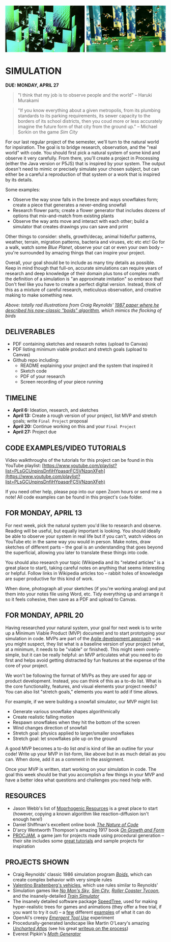 ![Totally rad illustrations from Craig Reynolds' 1987 paper where he described his now-classic "boids" algorithm, which mimics the flocking of birds](https://raw.githubusercontent.com/jeffThompson/CreativeProgramming2/master/Images/Week10_Simulation/IllustrationFromCraigReynoldsOriginalBoidsPaper_1987.jpg)

# SIMULATION  
**DUE: MONDAY, APRIL 27**  

> "I think that my job is to observe people and the world" – Haruki Murakami  

> "If you know everything about a given metropolis, from its plumbing standards to its parking requirements, its sewer capacity to the borders of its school districts, then you coud more or less accurately imagine the future form of that city from the ground up." – Michael Sorkin on the game *Sim City*  

For our last regular project of the semester, we'll turn to the natural world for inpsiration. The goal is to bridge research, observation, and the "real world" with code. You should first pick a natural system of some kind and observe it very carefully. From there, you'll create a project in Processing (either the Java version or P5JS) that is inspired by your system. The output doesn't need to mimic or precisely simulate your chosen subject, but can either be a careful a reproduction of that system or a work that is inspired by its details.

Some examples:  
* Observe the way snow falls in the breeze and ways snowflakes form; create a piece that generates a never-ending snowfall  
* Research flower parts; create a flower generator that includes dozens of options that mix-and-match from existing plants  
* Observe the way ants move and interact with each other; build a simulator that creates drawings you can save and print  

Other things to consider: shells, growth/decay, animal hide/fur patterns, weather, terrain, migration patterns, bacteria and viruses, etc etc etc! Go for a walk, watch some *Blue Planet*, observe your cat or even your own body – you're surrounded by amazing things that can inspire your project.

Overall, your goal should be to include as many tiny details as possible. Keep in mind though that full-on, accurate simulations can require years of research and deep knowledge of their domain plus tons of complex math: the definition of a simulation is "an approximate imitation" so embrace that! Don't feel like you have to create a perfect digital version. Instead, think of this as a mixture of careful research, meticulous observation, and creative making to make something new.

*Above: totally rad illustrations from Craig Reynolds' [1987 paper where he described his now-classic "boids" algorithm](http://www.cs.toronto.edu/~dt/siggraph97-course/cwr87), which mimics the flocking of birds*


## DELIVERABLES  
* PDF containing sketches and research notes (upload to Canvas)  
* PDF listing minimum viable product and stretch goals (upload to Canvas)  
* Github repo including:  
	* README explaining your project and the system that inspired it  
	* Sketch code  
	* PDF of your research  
	* Screen recording of your piece running  
	

## TIMELINE  
* **April 6:** Ideation, research, and sketches  
* **April 13:** Create a rough version of your project, list MVP and stretch goals; write `Final Project` proposal  
* **April 20:** Continue working on this and your `Final Project`  
* **April 27:** Project due  


## CODE EXAMPLES/VIDEO TUTORIALS  
Video walkthroughs of the tutorials for this project can be found in this YouTube playlist: [https://www.youtube.com/playlist?list=PLsGCUnpinsDnfiHYpasqrFC5VNzqnXFeh](https://www.youtube.com/playlist?list=PLsGCUnpinsDnfiHYpasqrFC5VNzqnXFeh)

If you need other help, please pop into our open Zoom hours or send me a note! All code examples can be found in this project's `Code` folder.


## FOR MONDAY, APRIL 13  
For next week, pick the natural system you'd like to research and observe. Reading will be useful, but equally important is looking. You should ideally be able to observe your system in real life but if you can't, watch videos on YouTube etc in the same way you would in person. Make notes, draw sketches of different parts – the goal is an understanding that goes beyond the superficial, allowing you later to translate these things into code.

You should also research your topic (Wikipedia and its "related articles" is a great place to start), taking careful notes on anything that seems interesting or helpful. Follow links in Wikipedia articles too – rabbit holes of knowledge are super productive for this kind of work.

When done, photograph all your sketches (if you're working analog) and put them into your notes file using Word, etc. Tidy everything up and arrange it so it feels cohesive, then save as a PDF and upload to Canvas.

## FOR MONDAY, APRIL 20  
Having researched your natural system, your goal for next week is to write up a Minimum Viable Product (MVP) document and to start prototyping your simulation in code. MVPs are part of the [Agile development approach](https://en.wikipedia.org/wiki/Agile_software_development) – as you might suspect, they list what is a baseline version of your project (what, at a minimum, it needs to be "viable" or finished). This might seem overly-simple, but it can be really helpful: an MVP articulates what you need to do first and helps avoid getting distracted by fun features at the expense of the core of your project. 

We won't be following the format of MVPs as they are used for app or product development. Instead, you can think of this as a to-do list. What is the core functionality, features, and visual elements your project needs? You can also list "stretch goals," elements you want to add if time allows.

For example, if we were building a snowfall simulator, our MVP might list:

* Generate various snowflake shapes algorithmically  
* Create realistic falling motion  
* Respawn snowflakes when they hit the bottom of the screen  
* Wind changes direction of snowfall  
* Stretch goal: physics applied to larger/smaller snowflakes  
* Stretch goal: let snowflakes pile up on the ground  

A good MVP becomes a to-do list *and* is kind of like an outline for your code! Write up your MVP in list-form, like above but in as much detail as you can. When done, add it as a comment in the assignment.

Once your MVP is written, start working on your simulation in code. The goal this week should be that you accomplish a few things in your MVP and have a better idea what questions and challenges you need help with.


## RESOURCES  
* Jason Webb's list of [Moprhogenic Resources](https://github.com/jasonwebb/morphogenesis-resources) is a great place to start (however, copying a known algorithm like reaction-diffusion isn't enough here!)  
* Daniel Shiffman's excellent online book [*The Nature of Code*](https://natureofcode.com/book/)  
* D'arcy Wentworth Thompson's amazing 1917 book [*On Growth and Form*](https://archive.org/details/ongrowthform1917thom)  
* [PROCJAM](http://www.procjam.com/), a game jam for projects made using procedural generation – their site includes some [great tutorials](http://www.procjam.com/tutorials/) and sample projects for inspiration  


## PROJECTS SHOWN  
* Craig Reynolds' classic 1986 simulation program [*Boids*](https://en.wikipedia.org/wiki/Boids), which can create complex behavior with very simple rules  
* [Valentino Braitenberg's vehicles](https://en.wikipedia.org/wiki/Braitenberg_vehicle), which use rules similar to Reynolds'  
* Simulation games like [*No Man's Sky*](https://www.youtube.com/watch?v=nLtmEjqzg7M), [*Sim City*](https://www.youtube.com/watch?v=wjxVci-fWj4), [*Roller Coaster Tycoon*](https://www.youtube.com/watch?v=qvHAdeOw3fI), and the insanely-detailed [*Train Simulator*](https://www.youtube.com/watch?v=_ygMfRLjDag)  
* The insanely detailed software package [SpeedTree](http://www.speedtree.com), used for making hyper-realistic trees for games and animations (they offer a free trial, if you want to try it out) – a [few](https://www.youtube.com/watch?v=rucfLNcDnPM) different [examples](https://www.youtube.com/watch?v=r18c7QlWLBQ) of what it can do  
* OpenAI's creepy [*Emergent Tool Use*](https://openai.com/blog/emergent-tool-use/) experiment  
* Procedurally-generated landscape like Martin O'Leary's amazing [*Uncharted Atlas*](https://twitter.com/unchartedatlas) (see his great [writeup on the process](http://mewo2.com/notes/terrain/))  
* Everest Pipkin's [*Moth Generator*](https://twitter.com/mothgenerator)  


